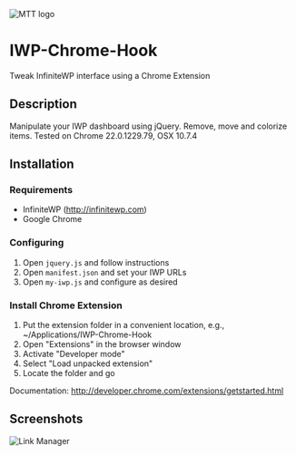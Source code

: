 ![MTT logo](https://raw.github.com/brasofilo/Private-Comments-in-CPT/master/logo.png)

IWP-Chrome-Hook
===============
Tweak InfiniteWP interface using a Chrome Extension

## Description
Manipulate your IWP dashboard using jQuery. Remove, move and colorize items.
Tested on Chrome 22.0.1229.79, OSX 10.7.4

## Installation
### Requirements
* InfiniteWP (http://infinitewp.com)
* Google Chrome

### Configuring
1. Open `jquery.js` and follow instructions
1. Open `manifest.json` and set your IWP URLs
1. Open `my-iwp.js` and configure as desired

### Install Chrome Extension
1. Put the extension folder in a convenient location, e.g., ~/Applications/IWP-Chrome-Hook
1. Open "Extensions" in the browser window
1. Activate "Developer mode"
1. Select "Load unpacked extension"
1. Locate the folder and go

Documentation: http://developer.chrome.com/extensions/getstarted.html


## Screenshots
![Link Manager](https://raw.github.com/brasofilo/IWP-Chrome-Hook/master/screenshot.png)